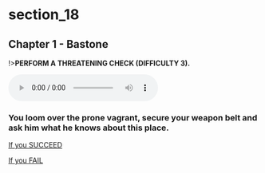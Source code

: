
# section_18

## Chapter 1 - Bastone

!>**PERFORM A THREATENING CHECK (DIFFICULTY 3).**

<audio controls><source src="../../decomp/app/src/main/res/raw/chp1_4_16__a.mp3" type="audio/mpeg"></audio>

### You loom over the prone vagrant, secure your weapon belt and ask him what he knows about this place.

[If you SUCCEED](output/chapter1/section_19.md)

[If you FAIL](output/chapter1/section_21.md)


